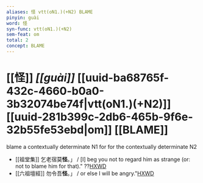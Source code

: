 ```yaml
---
aliases: 怪 vtt(oN1.)(+N2) BLAME
pinyin: guài
word: 怪
syn-func: vtt(oN1.)(+N2)
sem-feat: om
total: 2
concept: BLAME 
---
```

# [[怪]] *[[guài]]*  [[uuid-ba68765f-432c-4660-b0a0-3b32074be74f|vtt(oN1.)(+N2)]] [[uuid-281b399c-2db6-465b-9f6e-32b55fe53ebd|om]] [[BLAME]]
blame a contextually determinate N1 for for the contextually determinate N2
 - [[祖堂集]] 乞老宿莫**怪**。」 / [I] beg you not to regard him as strange (or: not to blame him for that)." ??[HXWD](https://hxwd.org/textview.html?location=KR6q0002_Yan_003-1139a.39)
 - [[六祖壇經]] 勿令吾**怪**。」 / or else I will be angry."[HXWD](https://hxwd.org/textview.html?location=KR6q0082_T_001-0342b.28)
